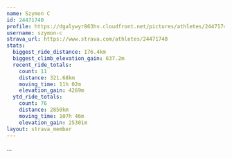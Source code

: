 ```yaml
---
name: Szymon C
id: 24471740
profile: https://dgalywyr863hv.cloudfront.net/pictures/athletes/24471740/7213253/2/large.jpg
username: szymon-c
strava_url: https://www.strava.com/athletes/24471740
stats:
  biggest_ride_distance: 176.4km
  biggest_climb_elevation_gain: 637.2m
  recent_ride_totals:
    count: 11
    distance: 321.68km
    moving_time: 11h 02m
    elevation_gain: 4269m
  ytd_ride_totals:
    count: 76
    distance: 2850km
    moving_time: 107h 46m
    elevation_gain: 25301m
layout: strava_member
--- 
```

...
